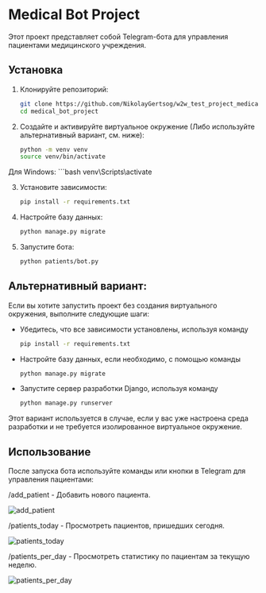 # Medical Bot Project

Этот проект представляет собой Telegram-бота для управления пациентами медицинского учреждения.

## Установка

1. Клонируйте репозиторий:
   ```bash
   git clone https://github.com/NikolayGertsog/w2w_test_project_medical_bot.git
   cd medical_bot_project

2. Создайте и активируйте виртуальное окружение
(Либо используйте альтернативный вариант, см. ниже):
    ```bash
    python -m venv venv
    source venv/bin/activate

Для Windows:
    ```bash
    venv\Scripts\activate

3. Установите зависимости:
    ```bash
    pip install -r requirements.txt

4. Настройте базу данных:
    ```bash
    python manage.py migrate

5. Запустите бота:
    ```bash
    python patients/bot.py

## Альтернативный вариант:

Если вы хотите запустить проект без создания виртуального окружения, выполните следующие шаги:

- Убедитесь, что все зависимости установлены, используя команду 
    ```bash
    pip install -r requirements.txt

- Настройте базу данных, если необходимо, с помощью команды 
    ```bash
    python manage.py migrate

- Запустите сервер разработки Django, используя команду
    ```bash
    python manage.py runserver

Этот вариант используется в случае, если у вас уже настроена среда разработки и не требуется изолированное виртуальное окружение.


## Использование

После запуска бота используйте команды или кнопки в Telegram для управления пациентами:

/add_patient - Добавить нового пациента.

![add_patient](images/add_patient.png)

/patients_today - Просмотреть пациентов, пришедших сегодня.

![patients_today](images/patients_today.png)

/patients_per_day - Просмотреть статистику по пациентам за текущую неделю.

![patients_per_day](images/patients_per_day.png)